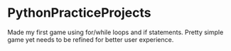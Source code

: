 # PythonPracticeProjects
Made my first game using for/while loops and if statements. Pretty simple game yet needs to be refined for better user experience.
